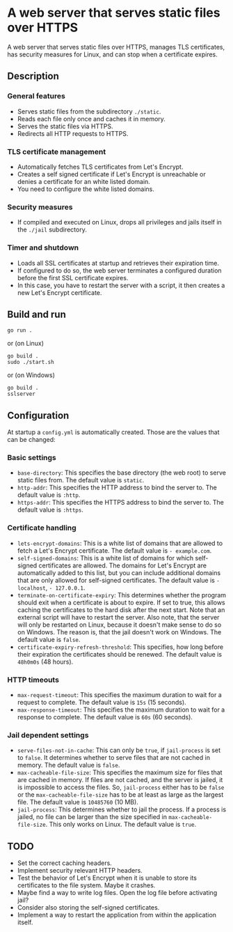 # A web server that serves static files over HTTPS

A web server that serves static files over HTTPS, manages TLS certificates, has security measures for Linux, and can stop when a certificate expires.

## Description
### General features

- Serves static files from the subdirectory `./static`.
- Reads each file only once and caches it in memory.
- Serves the static files via HTTPS.
- Redirects all HTTP requests to HTTPS.

### TLS certificate management

- Automatically fetches TLS certificates from Let's Encrypt.
- Creates a self signed certificate if Let's Encrypt is unreachable or denies a certificate for an white listed domain.
- You need to configure the white listed domains.

### Security measures

- If compiled and executed on Linux, drops all privileges and jails itself in the `./jail` subdirectory.

### Timer and shutdown

- Loads all SSL certificates at startup and retrieves their expiration time.
- If configured to do so, the web server terminates a configured duration before the first SSL certificate expires.
- In this case, you have to restart the server with a script, it then creates a new Let's Encrypt certificate.

## Build and run

    go run .

or (on Linux)

    go build .
    sudo ./start.sh

or (on Windows)

    go build .
    sslserver

## Configuration

At startup a `config.yml` is automatically created. Those are the values that can be changed:

### Basic settings
* `base-directory`: This specifies the base directory (the web root) to serve static files from. The default value is `static`.
* `http-addr`: This specifies the HTTP address to bind the server to. The default value is `:http`.
* `https-addr`: This specifies the HTTPS address to bind the server to. The default value is `:https`.
### Certificate handling
* `lets-encrypt-domains`: This is a white list of domains that are allowed to fetch a Let's Encrypt certificate. The default value is `- example.com`.
* `self-signed-domains`: This is a white list of domains for which self-signed certificates are allowed. The domains for Let's Encrypt are automatically added to this list, but you can include additional domains that are only allowed for self-signed certificates. The default value is `- localhost`, `- 127.0.0.1`.
* `terminate-on-certificate-expiry`: This determines whether the program should exit when a certificate is about to expire. If set to true, this allows caching the certificates to the hard disk after the next start. Note that an external script will have to restart the server. Also note, that the server will only be restarted on Linux, because it doesn't make sense to do so on Windows. The reason is, that the jail doesn't work on Windows. The default value is `false`.
* `certificate-expiry-refresh-threshold`: This specifies, how long before their expiration the certificates should be renewed. The default value is `48h0m0s` (48 hours).
### HTTP timeouts
* `max-request-timeout`: This specifies the maximum duration to wait for a request to complete. The default value is `15s` (15 seconds).
* `max-response-timeout`: This specifies the maximum duration to wait for a response to complete. The default value is `60s` (60 seconds).
### Jail dependent settings
* `serve-files-not-in-cache`: This can only be `true`, if `jail-process` is set to `false`. It determines whether to serve files that are not cached in memory. The default value is `false`.
* `max-cacheable-file-size`: This specifies the maximum size for files that are cached in memory. If files are not cached, and the server is jailed, it is impossible to access the files. So, `jail-process` either has to be `false` or the `max-cacheable-file-size` has to be at least as large as the largest file. The default value is `10485760` (10 MB).
* `jail-process`: This determines whether to jail the process. If a process is jailed, no file can be larger than the size specified in `max-cacheable-file-size`. This only works on Linux. The default value is `true`.


## TODO

* Set the correct caching headers.
* Implement security relevant HTTP headers.
* Test the behavior of Let's Encrypt when it is unable to store its certificates to the file system. Maybe it crashes.
* Maybe find a way to write log files. Open the log file before activating jail?
* Consider also storing the self-signed certificates.
* Implement a way to restart the application from within the application itself.
